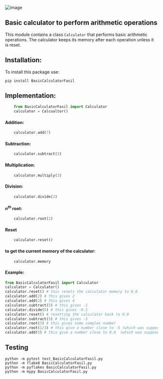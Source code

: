 ![image](BasicCalculator.png)
## Basic calculator to perform arithmetic operations

This module contains a class `Calculator` that performs basic arithmetic operations. The calculator keeps its memory after each operation unless it is reset. 

## Installation:
To install this package use:
``` 
pip install BasicCalculatorFasil
```

## Implementation:
```python
    from BasicCalculatorFasil import Calculator
    calculator = Calcualtor()
```

#### Addition:

```python
    calculator.add(7)
``` 

#### Subtraction:

```python
    calculator.subtract(3)
``` 

#### Multiplication:

```python
    calculator.multiply(3)
``` 

#### Division:

```python
    calculator.divide(2)
``` 

#### $n^{th}$ root:

```python
    calculator.root(2)
``` 
#### Reset 

```python
    calculator.reset()
``` 

#### to get the current memory of the calculator:
```python
    calculator.memory
``` 

#### Example:
```python
from BasicCalculatorFasil import Calculator
calculator = Calculator()
calculator.reset() # this resets the calculator memory to 0.0
calculator.add(2) # this gives 2
calculator.add(2) # this gives 4
calculator.subtract(5) # this gives -1
calculator.divide(5) # this gives -0.2
calculator.reset() # resetting the calculator back to 0.0
calculator.subtract(5) # this gives -5
calculator.root(3) # this gives some complex number
calculator.root(1/3) # this give a number close to -5 (which was supposed to give back -5)
calculator.add(5) # this give a number close to 0.0  (which was supposed to give back 0.0)
```

## Testing

````
python -m pytest test_BasicCalculatorFasil.py
python -m flake8 BasicCalculatorFasil.py
python -m pyflakes BasicCalculatorFasil.py
python -m mypy BasicCalculatorFasil.py
